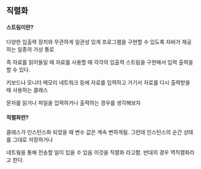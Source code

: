 ## 직렬화

#### 스트림이란?
다양한 입출력 장치와 무관하게 일관성 있게 프로그램을 구현할 수 있도록 자바가 제공하는 일종의 가상 통로 

즉 자료를 읽어들일 때 자료를 사용할 때 각각의 입출력 스트림을 구현해서 입력 출력을 할 수 있다.

키보드나 모니터 메모리 네트워크 등에 자료를 입력하고 거기서 자료를 다시 출력받을 때 사용하는 클래스

문자를 읽거나 파일을 입력하거나 출력하는 경우를 생각해보자 

#### 직렬화란?
클래스가 인스턴스화 되었을 때 변수 값은 계속 변하게됨. 그런데 인스턴스의 순간 상태를 그대로 저장하거나

네트웤을 통해 전송할 일이 있을 수 있음 이것을 직렬화 라고함. 반대의 경우 역직렬화라고 한다.

